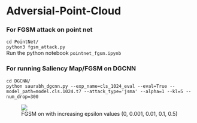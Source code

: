 # Adversial-Point-Cloud
### For FGSM attack on point net 
```cd PointNet/``` <br/>
```python3 fgsm_attack.py ``` <br/>
Run the python notebook ```pointnet_fgsm.ipynb```

### For running Saliency Map/FGSM on DGCNN
```cd DGCNN/``` <br/>
```python saurabh_dgcnn.py --exp_name=cls_1024_eval --eval=True --model_path=model.cls.1024.t7 --attack_type='jsma' --alpha=1 --kl=5 --num_drop=300```


<figure>
  <img
  src="images/pointcloud.png"
  <center>
  <figcaption>FGSM on with increasing epsilon values (0, 0.001, 0.01, 0.1, 0.5)</figcaption>
  </center>
</figure>